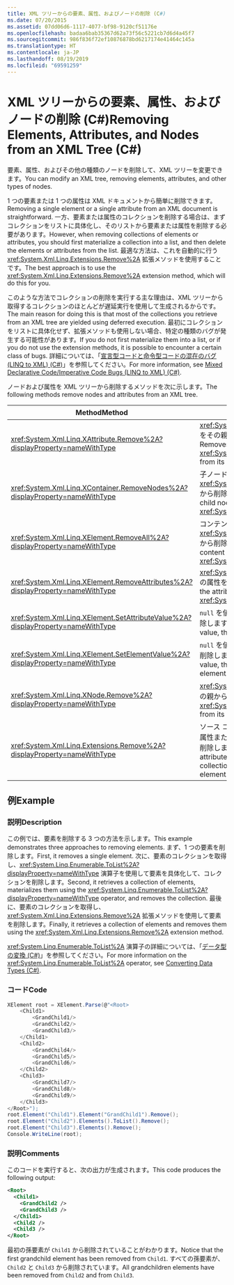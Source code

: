 ```yaml
---
title: XML ツリーからの要素、属性、およびノードの削除 (C#)
ms.date: 07/20/2015
ms.assetid: 07dd06d6-1117-4077-bf98-9120cf51176e
ms.openlocfilehash: badaa6bab35367d62a73f56c5221cb7d6d4a45f7
ms.sourcegitcommit: 986f836f72ef10876878bd6217174e41464c145a
ms.translationtype: HT
ms.contentlocale: ja-JP
ms.lasthandoff: 08/19/2019
ms.locfileid: "69591259"
---
```

# <a name="removing-elements-attributes-and-nodes-from-an-xml-tree-c"></a><span data-ttu-id="7200e-102">XML ツリーからの要素、属性、およびノードの削除 (C#)</span><span class="sxs-lookup"><span data-stu-id="7200e-102">Removing Elements, Attributes, and Nodes from an XML Tree (C#)</span></span>

<span data-ttu-id="7200e-103">要素、属性、およびその他の種類のノードを削除して、XML ツリーを変更できます。</span><span class="sxs-lookup"><span data-stu-id="7200e-103">You can modify an XML tree, removing elements, attributes, and other types of nodes.</span></span>

<span data-ttu-id="7200e-104">1 つの要素または 1 つの属性は XML ドキュメントから簡単に削除できます。</span><span class="sxs-lookup"><span data-stu-id="7200e-104">Removing a single element or a single attribute from an XML document is straightforward.</span></span> <span data-ttu-id="7200e-105">一方、要素または属性のコレクションを削除する場合は、まずコレクションをリストに具体化し、そのリストから要素または属性を削除する必要があります。</span><span class="sxs-lookup"><span data-stu-id="7200e-105">However, when removing collections of elements or attributes, you should first materialize a collection into a list, and then delete the elements or attributes from the list.</span></span> <span data-ttu-id="7200e-106">最適な方法は、これを自動的に行う <xref:System.Xml.Linq.Extensions.Remove%2A> 拡張メソッドを使用することです。</span><span class="sxs-lookup"><span data-stu-id="7200e-106">The best approach is to use the <xref:System.Xml.Linq.Extensions.Remove%2A> extension method, which will do this for you.</span></span>

<span data-ttu-id="7200e-107">このような方法でコレクションの削除を実行する主な理由は、XML ツリーから取得するコレクションのほとんどが遅延実行を使用して生成されるからです。</span><span class="sxs-lookup"><span data-stu-id="7200e-107">The main reason for doing this is that most of the collections you retrieve from an XML tree are yielded using deferred execution.</span></span> <span data-ttu-id="7200e-108">最初にコレクションをリストに具体化せず、拡張メソッドも使用しない場合、特定の種類のバグが発生する可能性があります。</span><span class="sxs-lookup"><span data-stu-id="7200e-108">If you do not first materialize them into a list, or if you do not use the extension methods, it is possible to encounter a certain class of bugs.</span></span> <span data-ttu-id="7200e-109">詳細については、「[宣言型コードと命令型コードの混在のバグ (LINQ to XML) (C#)](./mixed-declarative-code-imperative-code-bugs-linq-to-xml.md)」を参照してください。</span><span class="sxs-lookup"><span data-stu-id="7200e-109">For more information, see [Mixed Declarative Code/Imperative Code Bugs (LINQ to XML) (C#)](./mixed-declarative-code-imperative-code-bugs-linq-to-xml.md).</span></span>

<span data-ttu-id="7200e-110">ノードおよび属性を XML ツリーから削除するメソッドを次に示します。</span><span class="sxs-lookup"><span data-stu-id="7200e-110">The following methods remove nodes and attributes from an XML tree.</span></span>

|<span data-ttu-id="7200e-111">Method</span><span class="sxs-lookup"><span data-stu-id="7200e-111">Method</span></span>|<span data-ttu-id="7200e-112">説明</span><span class="sxs-lookup"><span data-stu-id="7200e-112">Description</span></span>|
|------------|-----------------|
|<xref:System.Xml.Linq.XAttribute.Remove%2A?displayProperty=nameWithType>|<span data-ttu-id="7200e-113"><xref:System.Xml.Linq.XAttribute> をその親から削除します。</span><span class="sxs-lookup"><span data-stu-id="7200e-113">Removes an <xref:System.Xml.Linq.XAttribute> from its parent.</span></span>|
|<xref:System.Xml.Linq.XContainer.RemoveNodes%2A?displayProperty=nameWithType>|<span data-ttu-id="7200e-114">子ノードを <xref:System.Xml.Linq.XContainer> から削除します。</span><span class="sxs-lookup"><span data-stu-id="7200e-114">Removes the child nodes from an <xref:System.Xml.Linq.XContainer>.</span></span>|
|<xref:System.Xml.Linq.XElement.RemoveAll%2A?displayProperty=nameWithType>|<span data-ttu-id="7200e-115">コンテンツおよび属性を <xref:System.Xml.Linq.XElement> から削除します。</span><span class="sxs-lookup"><span data-stu-id="7200e-115">Removes content and attributes from an <xref:System.Xml.Linq.XElement>.</span></span>|
|<xref:System.Xml.Linq.XElement.RemoveAttributes%2A?displayProperty=nameWithType>|<span data-ttu-id="7200e-116"><xref:System.Xml.Linq.XElement> の属性を削除します。</span><span class="sxs-lookup"><span data-stu-id="7200e-116">Removes the attributes of an <xref:System.Xml.Linq.XElement>.</span></span>|
|<xref:System.Xml.Linq.XElement.SetAttributeValue%2A?displayProperty=nameWithType>|<span data-ttu-id="7200e-117">`null` を値に受け取ると、属性を削除します。</span><span class="sxs-lookup"><span data-stu-id="7200e-117">If you pass `null` for value, then removes the attribute.</span></span>|
|<xref:System.Xml.Linq.XElement.SetElementValue%2A?displayProperty=nameWithType>|<span data-ttu-id="7200e-118">`null` を値に受け取ると、子要素を削除します。</span><span class="sxs-lookup"><span data-stu-id="7200e-118">If you pass `null` for value, then removes the child element.</span></span>|
|<xref:System.Xml.Linq.XNode.Remove%2A?displayProperty=nameWithType>|<span data-ttu-id="7200e-119"><xref:System.Xml.Linq.XNode> をその親から削除します。</span><span class="sxs-lookup"><span data-stu-id="7200e-119">Removes an <xref:System.Xml.Linq.XNode> from its parent.</span></span>|
|<xref:System.Xml.Linq.Extensions.Remove%2A?displayProperty=nameWithType>|<span data-ttu-id="7200e-120">ソース コレクション内のすべての属性または要素をその親要素から削除します。</span><span class="sxs-lookup"><span data-stu-id="7200e-120">Removes every attribute or element in the source collection from its parent element.</span></span>|

## <a name="example"></a><span data-ttu-id="7200e-121">例</span><span class="sxs-lookup"><span data-stu-id="7200e-121">Example</span></span>

### <a name="description"></a><span data-ttu-id="7200e-122">説明</span><span class="sxs-lookup"><span data-stu-id="7200e-122">Description</span></span>

<span data-ttu-id="7200e-123">この例では、要素を削除する 3 つの方法を示します。</span><span class="sxs-lookup"><span data-stu-id="7200e-123">This example demonstrates three approaches to removing elements.</span></span> <span data-ttu-id="7200e-124">まず、1 つの要素を削除します。</span><span class="sxs-lookup"><span data-stu-id="7200e-124">First, it removes a single element.</span></span> <span data-ttu-id="7200e-125">次に、要素のコレクションを取得し、<xref:System.Linq.Enumerable.ToList%2A?displayProperty=nameWithType> 演算子を使用して要素を具体化して、コレクションを削除します。</span><span class="sxs-lookup"><span data-stu-id="7200e-125">Second, it retrieves a collection of elements, materializes them using the <xref:System.Linq.Enumerable.ToList%2A?displayProperty=nameWithType> operator, and removes the collection.</span></span> <span data-ttu-id="7200e-126">最後に、要素のコレクションを取得し、<xref:System.Xml.Linq.Extensions.Remove%2A> 拡張メソッドを使用して要素を削除します。</span><span class="sxs-lookup"><span data-stu-id="7200e-126">Finally, it retrieves a collection of elements and removes them using the <xref:System.Xml.Linq.Extensions.Remove%2A> extension method.</span></span>

<span data-ttu-id="7200e-127"><xref:System.Linq.Enumerable.ToList%2A> 演算子の詳細については、「[データ型の変換 (C#)](./converting-data-types.md)」を参照してください。</span><span class="sxs-lookup"><span data-stu-id="7200e-127">For more information on the <xref:System.Linq.Enumerable.ToList%2A> operator, see [Converting Data Types (C#)](./converting-data-types.md).</span></span>

### <a name="code"></a><span data-ttu-id="7200e-128">コード</span><span class="sxs-lookup"><span data-stu-id="7200e-128">Code</span></span>

```csharp
XElement root = XElement.Parse(@"<Root>
    <Child1>
        <GrandChild1/>
        <GrandChild2/>
        <GrandChild3/>
    </Child1>
    <Child2>
        <GrandChild4/>
        <GrandChild5/>
        <GrandChild6/>
    </Child2>
    <Child3>
        <GrandChild7/>
        <GrandChild8/>
        <GrandChild9/>
    </Child3>
</Root>");
root.Element("Child1").Element("GrandChild1").Remove();
root.Element("Child2").Elements().ToList().Remove();
root.Element("Child3").Elements().Remove();
Console.WriteLine(root);
```

### <a name="comments"></a><span data-ttu-id="7200e-129">説明</span><span class="sxs-lookup"><span data-stu-id="7200e-129">Comments</span></span>

<span data-ttu-id="7200e-130">このコードを実行すると、次の出力が生成されます。</span><span class="sxs-lookup"><span data-stu-id="7200e-130">This code produces the following output:</span></span>

```xml
<Root>
  <Child1>
    <GrandChild2 />
    <GrandChild3 />
  </Child1>
  <Child2 />
  <Child3 />
</Root>
```

<span data-ttu-id="7200e-131">最初の孫要素が `Child1` から削除されていることがわかります。</span><span class="sxs-lookup"><span data-stu-id="7200e-131">Notice that the first grandchild element has been removed from `Child1`.</span></span> <span data-ttu-id="7200e-132">すべての孫要素が、`Child2` と `Child3` から削除されています。</span><span class="sxs-lookup"><span data-stu-id="7200e-132">All grandchildren elements have been removed from `Child2` and from `Child3`.</span></span>
